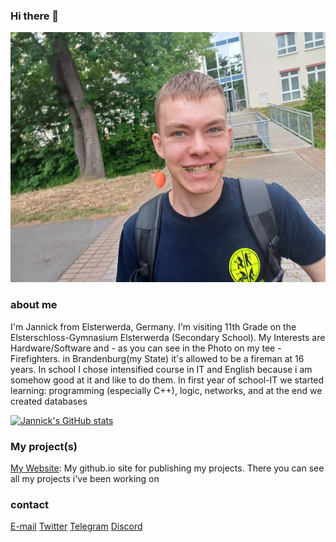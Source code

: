 ### Hi there 👋
<img src="images/Rose.jpg" alt="rose" width="600" height="400">

### about me
I'm Jannick from Elsterwerda, Germany.
I'm visiting 11th Grade on the Elsterschloss-Gymnasium Elsterwerda (Secondary School).
My Interests are Hardware/Software and - as you can see in the Photo on my tee - Firefighters. in Brandenburg(my State) it's allowed to be a fireman at 16 years.
In school I chose intensified course in IT and English because i am somehow good at it and like to do them.
In first year of school-IT we started learning: programming (especially C++), logic, networks, and at the end we created databases

[![Jannick's GitHub stats](https://github-readme-stats-phi-plum-27.vercel.app/api?username=toxic-jannick)](https://github.com/toxic-jannick/github-readme-stats)

### My project(s)
[My Website](toxic-jannick.github.io): My github.io site for publishing my projects. There you can see all my projects i've been working on

### contact
[E-mail](mailto:jannick321kuntzsch@gmail.com)
[Twitter](twitter.com/toxic_jannick)
[Telegram](telegram.me/toxic_jannick)
[Discord](discord.com/toxic_jannick)


<!--!
**toxic-jannick/toxic-jannick** is a ✨ _special_ ✨ repository because its `README.md` (this file) appears on your GitHub profile.

Here are some ideas to get you started:

- 🔭 I’m currently working on ...
- 🌱 I’m currently learning ...
- 👯 I’m looking to collaborate on ...
- 🤔 I’m looking for help with ...
- 💬 Ask me about ...
- 📫 How to reach me: ...
- 😄 Pronouns: ...!

- ⚡ Fun fact: ...
-->
